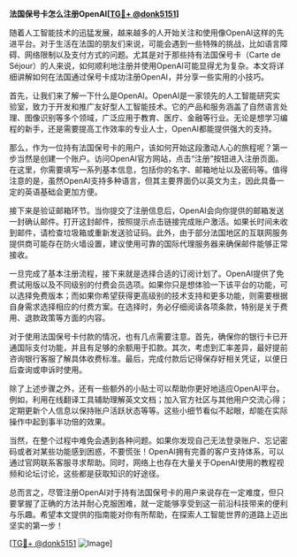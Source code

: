 **法国保号卡怎么注册OpenAI[[TG💪+ @donk5151](https://t.me/s/donk5151)]**

随着人工智能技术的迅猛发展，越来越多的人开始关注和使用像OpenAI这样的先进平台。对于生活在法国的朋友们来说，可能会遇到一些特殊的挑战，比如语言障碍、网络限制以及支付方式的问题。尤其是对于那些持有法国保号卡（Carte de Séjour）的人来说，如何顺利地注册并使用OpenAI可能显得尤为复杂。本文将详细讲解如何在法国通过保号卡成功注册OpenAI，并分享一些实用的小技巧。

首先，让我们来了解一下什么是OpenAI。OpenAI是一家领先的人工智能研究实验室，致力于开发和推广友好型人工智能技术。它的产品和服务涵盖了自然语言处理、图像识别等多个领域，广泛应用于教育、医疗、金融等行业。无论是想学习编程的新手，还是需要提高工作效率的专业人士，OpenAI都能提供强大的支持。

那么，作为一位持有法国保号卡的用户，该如何开始这段激动人心的旅程呢？第一步当然是创建一个账户。访问OpenAI官方网站，点击“注册”按钮进入注册页面。在这里，你需要填写一系列基本信息，包括你的名字、邮箱地址以及密码等。值得注意的是，虽然OpenAI支持多种语言，但其主要界面仍以英文为主，因此具备一定的英语基础会更加方便。

接下来是验证邮箱环节。当你提交了注册信息后，OpenAI会向你提供的邮箱发送一封确认邮件。打开这封邮件，按照提示点击链接完成账户激活。如果长时间未收到邮件，请检查垃圾箱或重新发送验证码。此外，由于部分法国地区的互联网服务提供商可能存在防火墙设置，建议使用可靠的国际代理服务器来确保邮件能够正常接收。

一旦完成了基本注册流程，接下来就是选择合适的订阅计划了。OpenAI提供了免费试用版以及不同级别的付费会员选项。如果你只是想体验一下该平台的功能，可以选择免费版本；而如果你希望获得更高级别的技术支持和更多功能，则需要根据自身需求选择相应的付费方案。在选择时，务必仔细阅读各项条款，特别是关于费用、退款政策等方面的内容。

对于使用法国保号卡付款的情况，也有几点需要注意。首先，确保你的银行卡已开通国际支付功能，并且有足够的余额用于扣款。其次，考虑到汇率差异，最好提前咨询银行客服了解具体收费标准。最后，完成付款后记得保存好相关凭证，以便日后查询或申诉时使用。

除了上述步骤之外，还有一些额外的小贴士可以帮助你更好地适应OpenAI平台。例如，利用在线翻译工具辅助理解英文文档；加入官方社区与其他用户交流心得；定期更新个人信息以保持账户活跃状态等等。这些小细节看似不起眼，却能在实际操作中起到事半功倍的效果。

当然，在整个过程中难免会遇到各种问题。如果你发现自己无法登录账户、忘记密码或者对某些功能感到困惑，不要慌张！OpenAI拥有完善的客户支持体系，可以通过官网联系客服寻求帮助。同时，网络上也存在大量关于OpenAI使用的教程视频和论坛讨论，这些都是获取知识的好途径。

总而言之，尽管注册OpenAI对于持有法国保号卡的用户来说存在一定难度，但只要掌握了正确的方法并耐心克服困难，就一定能够享受到这一前沿科技带来的便利与乐趣。希望本文提供的指南能对你有所帮助，在探索人工智能世界的道路上迈出坚实的第一步！

[[TG💪+ @donk5151](https://t.me/s/donk5151) ![Image](https://i.postimg.cc/rwNCRYN7/Snipaste-2025-04-30-17-27-05.png)]